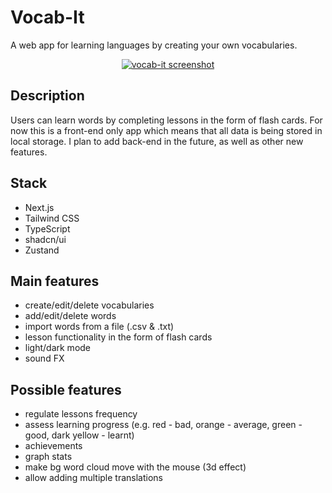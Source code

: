# Vocab-It
A web app for learning languages by creating your own vocabularies.

<p align="center">
<a href="https://ibb.co/bKcj1By"><img src="https://i.ibb.co/DR0P4C6/Screenshot-3.jpg" alt="vocab-it screenshot" border="0"></a>
</p>
 
## Description
Users can learn words by completing lessons in the form of flash cards. For now this is a front-end only app which means that all data is being stored in local storage. I plan to add back-end in the future, as well as other new features.

## Stack
- Next.js
- Tailwind CSS
- TypeScript
- shadcn/ui
- Zustand

## Main features
- create/edit/delete vocabularies
- add/edit/delete words
- import words from a file (.csv & .txt)
- lesson functionality in the form of flash cards
- light/dark mode
- sound FX

## Possible features
- regulate lessons frequency
- assess learning progress (e.g. red - bad, orange - average, green - good, dark yellow - learnt)
- achievements
- graph stats
- make bg word cloud move with the mouse (3d effect)
- allow adding multiple translations